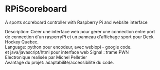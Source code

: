 RPiScoreboard
=============

A sports scoreboard controller with Raspberry Pi and website interface

Description: Creer une interface web pour gerer une connection entre port de connection d'un rasperryPi et un panneau d'affichage sport pour Deck Hockey Quebec.  
Language: python pour encodeur, avec webiopi - google code.  
et java/javascript/html pour interface web
Signal : trame PWN   
Electronique realisée par Michel Pelletier  
Avantage du projet: adaptabilité/accessibilité du code. 
